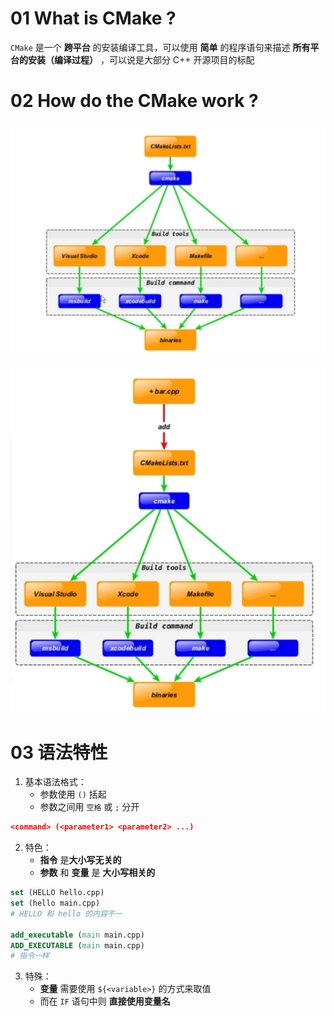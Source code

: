 # 01 What is CMake ?

`CMake` 是一个 **跨平台** 的安装编译工具，可以使用 **简单** 的程序语句来描述 **所有平台的安装（编译过程）** ，可以说是大部分 C++ 开源项目的标配

# 02 How do the CMake work ?

![](./imgs/CMake工作.png)

![](./imgs/添加项目的操作.png)

# 03 语法特性

1. 基本语法格式：
	- 参数使用 `()` 括起
	- 参数之间用 `空格` 或 `;` 分开

```CMake
<command> (<parameter1> <parameter2> ...)
```

2. 特色：
	- **指令** 是**大小写无关的** 
	- **参数** 和 **变量** 是 **大小写相关的** 

```CMake
set (HELLO hello.cpp)
set (hello main.cpp)
# HELLO 和 hello 的内容不一

add_executable (main main.cpp)
ADD_EXECUTABLE (main main.cpp)
# 指令一样
```

3. 特殊：
	- **变量** 需要使用 `${<variable>}` 的方式来取值
	- 而在 `IF` 语句中则 **直接使用变量名** 